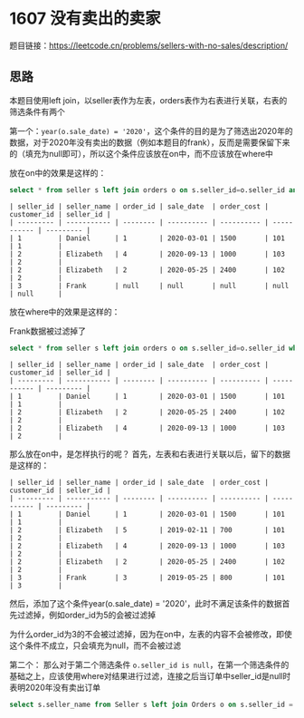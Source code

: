 # 1607 没有卖出的卖家

题目链接：<https://leetcode.cn/problems/sellers-with-no-sales/description/>

## 思路

本题目使用left join，以seller表作为左表，orders表作为右表进行关联，右表的筛选条件有两个

第一个：`year(o.sale_date) = '2020'`，这个条件的目的是为了筛选出2020年的数据，对于2020年没有卖出的数据（例如本题目的frank），反而是需要保留下来的（填充为null即可），所以这个条件应该放在on中，而不应该放在where中

放在on中的效果是这样的：

```sql
select * from seller s left join orders o on s.seller_id=o.seller_id and year(o.sale_date) = '2020';
```

```text
| seller_id | seller_name | order_id | sale_date  | order_cost | customer_id | seller_id |
| --------- | ----------- | -------- | ---------- | ---------- | ----------- | --------- |
| 1         | Daniel      | 1        | 2020-03-01 | 1500       | 101         | 1         |
| 2         | Elizabeth   | 4        | 2020-09-13 | 1000       | 103         | 2         |
| 2         | Elizabeth   | 2        | 2020-05-25 | 2400       | 102         | 2         |
| 3         | Frank       | null     | null       | null       | null        | null      |
```

放在where中的效果是这样的：

Frank数据被过滤掉了

```sql
select * from seller s left join orders o on s.seller_id=o.seller_id where year(o.sale_date) = '2020';
```

```text
| seller_id | seller_name | order_id | sale_date  | order_cost | customer_id | seller_id |
| --------- | ----------- | -------- | ---------- | ---------- | ----------- | --------- |
| 1         | Daniel      | 1        | 2020-03-01 | 1500       | 101         | 1         |
| 2         | Elizabeth   | 2        | 2020-05-25 | 2400       | 102         | 2         |
| 2         | Elizabeth   | 4        | 2020-09-13 | 1000       | 103         | 2         |
```

那么放在on中，是怎样执行的呢？ 首先，左表和右表进行关联以后，留下的数据是这样的：

```text
| seller_id | seller_name | order_id | sale_date  | order_cost | customer_id | seller_id |
| --------- | ----------- | -------- | ---------- | ---------- | ----------- | --------- |
| 1         | Daniel      | 1        | 2020-03-01 | 1500       | 101         | 1         |
| 2         | Elizabeth   | 5        | 2019-02-11 | 700        | 101         | 2         |
| 2         | Elizabeth   | 4        | 2020-09-13 | 1000       | 103         | 2         |
| 2         | Elizabeth   | 2        | 2020-05-25 | 2400       | 102         | 2         |
| 3         | Frank       | 3        | 2019-05-25 | 800        | 101         | 3         |
```

然后，添加了这个条件year(o.sale_date) = '2020'，此时不满足该条件的数据首先过滤掉，例如order_id为5的会被过滤掉

为什么order_id为3的不会被过滤掉，因为在on中，左表的内容不会被修改，即使这个条件不成立，只会填充为null，而不会被过滤

第二个： 那么对于第二个筛选条件 `o.seller_id is null`，在第一个筛选条件的基础之上，应该使用where对结果进行过滤，连接之后当订单中seller_id是null时表明2020年没有卖出订单

```sql
select s.seller_name from Seller s left join Orders o on s.seller_id = o.seller_id and year(o.sale_date) = 2020 where o.order_id is null order by s.seller_name;
```
